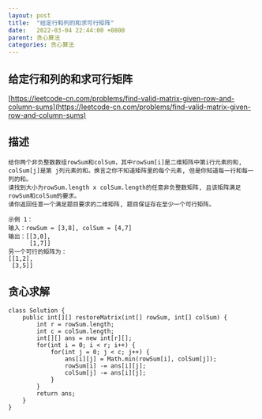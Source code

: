 ```yaml
---
layout: post
title:  "给定行和列的和求可行矩阵"
date:   2022-03-04 22:44:00 +0800
parent: 贪心算法
categories: 贪心算法
---
```

## 给定行和列的和求可行矩阵
[https://leetcode-cn.com/problems/find-valid-matrix-given-row-and-column-sums](https://leetcode-cn.com/problems/find-valid-matrix-given-row-and-column-sums)
## 描述
```
给你两个非负整数数组rowSum和colSum，其中rowSum[i]是二维矩阵中第i行元素的和, colSum[j]是第 j列元素的和。换言之你不知道矩阵里的每个元素, 但是你知道每一行和每一列的和。
请找到大小为rowSum.length x colSum.length的任意非负整数矩阵, 且该矩阵满足rowSum和colSum的要求。
请你返回任意一个满足题目要求的二维矩阵, 题目保证存在至少一个可行矩阵。
```

```
示例 1：
输入：rowSum = [3,8], colSum = [4,7]
输出：[[3,0],
      [1,7]]
另一个可行的矩阵为：
[[1,2],
 [3,5]]
```
## 贪心求解

```
class Solution {
    public int[][] restoreMatrix(int[] rowSum, int[] colSum) {
        int r = rowSum.length;
        int c = colSum.length;
        int[][] ans = new int[r][];
        for(int i = 0; i < r; i++) {
            for(int j = 0; j < c; j++) {
                ans[i][j] = Math.min(rowSum[i], colSum[j]);
                rowSum[i] -= ans[i][j];
                colSum[j] -= ans[i][j];
            }
        }
        return ans;
    }
}
```